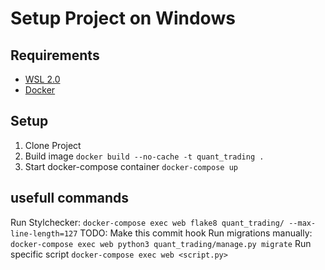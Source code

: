 # Setup Project on Windows
## Requirements
* [WSL 2.0](https://learn.microsoft.com/en-us/windows/wsl/install)
* [Docker](https://docs.docker.com/desktop/install/windows-install/)

## Setup
1) Clone Project
2) Build image `docker build --no-cache -t quant_trading .`
3) Start docker-compose container `docker-compose up`

## usefull commands
Run Stylchecker: `docker-compose exec web flake8 quant_trading/ --max-line-length=127` TODO: Make this commit hook
Run migrations manually: `docker-compose exec web python3 quant_trading/manage.py migrate`
Run specific script `docker-compose exec web <script.py>`